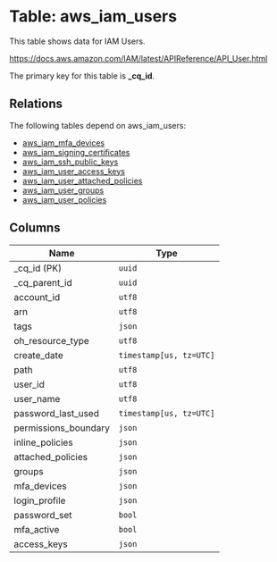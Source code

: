 # Table: aws_iam_users

This table shows data for IAM Users.

https://docs.aws.amazon.com/IAM/latest/APIReference/API_User.html

The primary key for this table is **_cq_id**.

## Relations

The following tables depend on aws_iam_users:
  - [aws_iam_mfa_devices](aws_iam_mfa_devices.md)
  - [aws_iam_signing_certificates](aws_iam_signing_certificates.md)
  - [aws_iam_ssh_public_keys](aws_iam_ssh_public_keys.md)
  - [aws_iam_user_access_keys](aws_iam_user_access_keys.md)
  - [aws_iam_user_attached_policies](aws_iam_user_attached_policies.md)
  - [aws_iam_user_groups](aws_iam_user_groups.md)
  - [aws_iam_user_policies](aws_iam_user_policies.md)

## Columns

| Name          | Type          |
| ------------- | ------------- |
|_cq_id (PK)|`uuid`|
|_cq_parent_id|`uuid`|
|account_id|`utf8`|
|arn|`utf8`|
|tags|`json`|
|oh_resource_type|`utf8`|
|create_date|`timestamp[us, tz=UTC]`|
|path|`utf8`|
|user_id|`utf8`|
|user_name|`utf8`|
|password_last_used|`timestamp[us, tz=UTC]`|
|permissions_boundary|`json`|
|inline_policies|`json`|
|attached_policies|`json`|
|groups|`json`|
|mfa_devices|`json`|
|login_profile|`json`|
|password_set|`bool`|
|mfa_active|`bool`|
|access_keys|`json`|